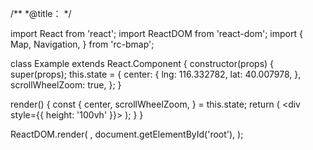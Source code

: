 /**
 *@title：
 */

import React from 'react';
import ReactDOM from 'react-dom';
import {
  Map,
  Navigation,
} from 'rc-bmap';

class Example extends React.Component {
  constructor(props) {
    super(props);
    this.state = {
      center: {
        lng: 116.332782,
        lat: 40.007978,
      },
      scrollWheelZoom: true,
    };
  }

  render() {
    const {
      center, scrollWheelZoom,
    } = this.state;
    return (
      <div style={{ height: '100vh' }}>
        <Map
          ak="dbLUj1nQTvDvKXkov5fhnH5HIE88RUEO"
          center={center}
          scrollWheelZoom={scrollWheelZoom}
        >
        </Map>
      </div>
    );
  }
}

ReactDOM.render(
  <Example />,
  document.getElementById('root'),
);
